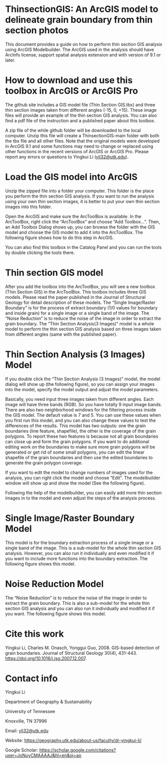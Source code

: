 # ThinsectionGIS: An ArcGIS model to delineate grain boundary from thin section photos
This document provides a guide on how to perform thin section GIS analysis using ArcGIS Modelbuilder. The ArcGIS used in the analysis should have ArcInfo license, support spatial analysis extension and with version of 9.1 or later. 

# How to download and use this toolbox in ArcGIS or ArcGIS Pro
The github site includes a GIS model file (Thin Section GIS.tbx) and three thin section images taken from different angles (-15, 0, +15). These image files will provide an example of the thin section GIS analysis. You can also find a pdf file of the instruction and a published paper about this toolbox.

A zip file of the while github folder will be downloaded to the local computer. Unzip this file will create a ThinsectionGIS-main folder with both the tbx file and all other files. Note that the original models were developed in ArcGIS 9.1 and some functions may need to change or replaced using other functions in the recent versions of ArcGIS or ArcGIS Pro. Please report any errors or questions to Yingkui Li (yli32@utk.edu).

# Load the GIS model into ArcGIS

Unzip the zipped file into a folder your computer. This folder is the place you perform the thin section GIS analysis. If you want to run the analysis using your own thin section images, it is better to put your own thin section images into this folder. 

Open the ArcGIS and make sure the ArcToolBox is available. In the ArcToolBox, right click the “ArcToolBox” and choose “Add Toolbox…”. Then, an Add Toolbox Dialog shows up, you can browse the folder with the GIS model and choose the GIS model to add it into the ArcToolBox. The following figure shows how to do this step in ArcGIS.

You can also find this toolbox in the Catalog Panel and you can run the tools by double clicking the tools there.

# Thin section GIS model

After you add the toolbox into the ArcToolBox, you will see a new toolbox (Thin Section GIS) in the ArcToolBox. This toolbox includes three GIS models. Please read the paper published in the Journal of Structural Geology for detail description of these models. The “Single Image/Raster Boundary” is for the process of extract boundary (1/0 values for boundary and inside grain) for a single image or a single band of the image. The “Noise Reduction” is to reduce the noise of the image in order to extract the grain boundary. The “Thin Section Analysis(3 Images)” model is a whole model to perform the thin section GIS analysis based on three images taken from different angles (same with the published paper).

# Thin Section Analysis (3 Images) Model

If you double click the “Thin Section Analysis (3 Images)” model, the model dialog will show up (the following figure), so you can assign your images into the model, specify the model output and adjust the model parameters.

Basically, you need input three images taken from different angles. Each image will have three bands (RGB). So you have totally 9 input image bands. There are also two neighborhood windows for the filtering process inside the GIS model. The default value is 7 and 5. You can use these values when you first run this model, and you can also change these values to test the differences of the results. This model has two outputs: one the grain boundaries (line feature, shapefile), the other is the coverage of the grain polygons. To report these two features is because not all grain boundaries can close up and form the grain polygons. If you want to do additional editing work on the boundaries to make sure more grain polygons will be generated or get rid of some small polygons, you can edit the linear shapefile of the grain boundaries and then use the edited boundaries to generate the grain polygon coverage.

If you want to edit the model to change numbers of images used for the analysis, you can right click the model and choose “Edit”. The modelbuilder window will show up and show the model (See the following figure).

Following the help of the modelbuilder, you can easily add more thin section images in to the model and even adjust the steps of the analysis process.

# Single Image/Raster Boundary Model

This model is for the boundary extraction process of a single image or a single band of the image. This is a sub-model for the whole thin section GIS analysis. However, you can also run it individually and even modified it if you want to include more functions into the boundary extraction. The following figure shows this model.

# Noise Reduction Model
The “Noise Reduction” is to reduce the noise of the image in order to extract the grain boundary. This is also a sub-model for the whole thin section GIS analysis and you can also run it individually and modified it if you want. The following figure shows this model.

# Cite this work
Yingkui Li, Charles M. Onasch, Yonggui Guo, 2008. GIS-based detection of grain boundaries. Journal of Structural Geology 30(4), 431-443. https://doi.org/10.1016/j.jsg.2007.12.007.

# Contact info
Yingkui Li

Department of Geography & Sustainability

University of Tennessee

Knoxville, TN 37996

Email: yli32@utk.edu

Website: https://geography.utk.edu/about-us/faculty/dr-yingkui-li/

Google Scholar: https://scholar.google.com/citations?user=JoNuyCMAAAAJ&hl=en&oi=ao
